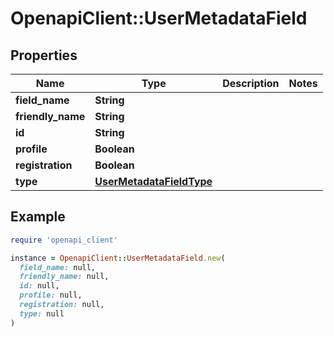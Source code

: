 # OpenapiClient::UserMetadataField

## Properties

| Name | Type | Description | Notes |
| ---- | ---- | ----------- | ----- |
| **field_name** | **String** |  |  |
| **friendly_name** | **String** |  |  |
| **id** | **String** |  |  |
| **profile** | **Boolean** |  |  |
| **registration** | **Boolean** |  |  |
| **type** | [**UserMetadataFieldType**](UserMetadataFieldType.md) |  |  |

## Example

```ruby
require 'openapi_client'

instance = OpenapiClient::UserMetadataField.new(
  field_name: null,
  friendly_name: null,
  id: null,
  profile: null,
  registration: null,
  type: null
)
```

